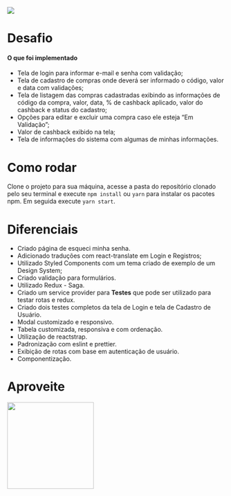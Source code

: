 ![](https://logodownload.org/wp-content/uploads/2014/10/o-boticario-logo-1.png)


# Desafio
#### O que foi implementado

- Tela de login para informar e-mail e senha com validação;
- Tela de cadastro de compras onde deverá ser informado o código, valor e data com validações;
- Tela de listagem das compras cadastradas exibindo as informações de código da compra, valor, data, % de cashback aplicado, valor do cashback e status do cadastro;
- Opções para editar e excluir uma compra caso ele esteja “Em Validação”;
- Valor de cashback exibido na tela;
- Tela de informações do sistema com algumas de minhas informações.

# Como rodar
Clone o projeto para sua máquina, acesse a pasta do repositório clonado pelo seu terminal e execute `npm install` ou `yarn` para instalar os pacotes npm. Em seguida execute `yarn start`.


# Diferenciais
- Criado página de esqueci minha senha.
- Adicionado traduções com react-translate em Login e Registros;
- Utilizado Styled Components com um tema criado de exemplo de um Design System;
- Criado validação para formulários.
- Utilizado Redux - Saga.
- Criado um service provider para **Testes** que pode ser utilizado para testar rotas e redux.
- Criado dois testes completos da tela de Login e tela de Cadastro de Usuário.
- Modal customizado e responsivo.
- Tabela customizada, responsiva e com ordenação.
- Utilização de reactstrap.
- Padronização com eslint e prettier.
- Exibição de rotas com base em autenticação de usuário.
- Componentização.

# Aproveite
<img width="200" src="https://media.giphy.com/media/aNqEFrYVnsS52/giphy.gif" />
